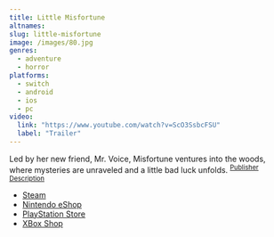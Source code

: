 ```yaml
---
title: Little Misfortune
altnames:
slug: little-misfortune
image: /images/80.jpg
genres:
  - adventure
  - horror
platforms:
  - switch
  - android
  - ios
  - pc
video:
  link: "https://www.youtube.com/watch?v=ScO3SsbcFSU"
  label: "Trailer"
---
```


Led by her new friend, Mr. Voice, Misfortune ventures into the woods, where mysteries are unraveled and a little bad luck unfolds. <sup>[Publisher Description](https://store.steampowered.com/app/714120/Little_Misfortune/)</sup>

* [Steam](https://store.steampowered.com/app/714120/Little_Misfortune/)
* [Nintendo eShop](https://www.nintendo.com/store/products/little-misfortune-switch/)
* [PlayStation Store](https://store.playstation.com/en-us/product/UP5329-CUSA19165_00-0000000000000666)
* [XBox Shop](https://www.xbox.com/en-US/games/store/little-misfortune/9mv7k6jqqwt9)